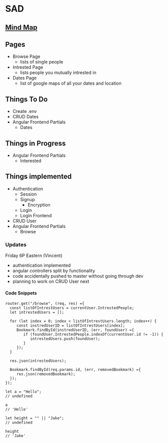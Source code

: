 # SAD

## [Mind Map](https://embed.coggle.it/diagram/XF2xTdGoMaOXEI7M/4a25f54331fed3b9886a164ce2369d8d2cdc25a2d3f9ae833744c47feb73f1df)

## Pages

-  Browse Page
   -  lists of single people
-  Intrested Page
   -  lists people you mutually intrested in
-  Dates Page
   -  list of google maps of all your dates and location

## Things To Do
-  Create .env
-  CRUD Dates
-  Angular Frontend Partials
   - Dates

## Things in Progress
-  Angular Frontend Partials
   - Interested


## Things implemented
-  Authentication
   -  Session
   -  Signup
      -  Encryption
   -  Login
   -  Login Frontend 
-  CRUD User
- Angular Frontend Partials
   - Browse


### Updates
Friday 6P Eastern (Vincent)
- authentication implemented
- angular controllers split by functionality
- code accidentally pushed to master without going through dev
- planning to work on CRUD User next


#### Code Snippets

```
router.get("/browse", (req, res) ={
  const listOfIntrestUsers = currentUser.IntrestedPeople;
  let intrestedUsers = [];

  for (let index = 0; index < listOfIntrestUsers.length; index++) {
     const instredUserID = listOfIntrestUsers[index];
     Bookmark.findById(instredUserID, (err, foundUser) ={
        if (foundUser.IntrestedPeople.indexOf(currentUser.id != -1)) {
           intrestedUsers.push(foundUser);
        }
     });
  }

  res.json(intrestedUsers);

  Bookmark.findById(req.params.id, (err, removedBookmark) ={
     res.json(removedBookmark);
  });
});
```

```
let a = "Hello";
// undefined

a
// 'Hello'

let height = "" || "Jake";
// undefined

height
// 'Jake'

```
